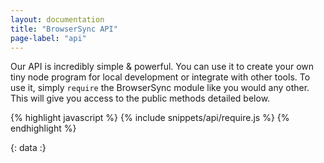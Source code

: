 ```yaml
---
layout: documentation
title: "BrowserSync API"
page-label: "api"
---
```


Our API is incredibly simple & powerful. You can use it to create your own
tiny node program for local development or integrate with other tools. To use it, 
simply `require` the BrowserSync module like you would any other. This will give 
you access to the public methods detailed below.

{% highlight javascript %}
{% include snippets/api/require.js %}
{% endhighlight %}

{: data :}